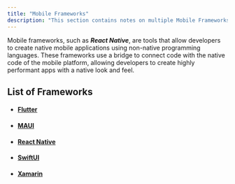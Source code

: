 ```yaml
---
title: "Mobile Frameworks"
description: "This section contains notes on multiple Mobile Frameworks."
---
```


Mobile frameworks, such as ***React Native***, are tools that allow developers to create native mobile applications using non-native programming languages. These frameworks use a bridge to connect code with the native code of the mobile platform, allowing developers to create highly performant apps with a native look and feel.

## List of Frameworks

- #### [Flutter](./mobile/flutter)
- #### [MAUI](./mobile/maui)
- #### [React Native](./mobile/react-native)
- #### [SwiftUI](./mobile/swiftui)
- #### [Xamarin](./mobile/xamarin)
